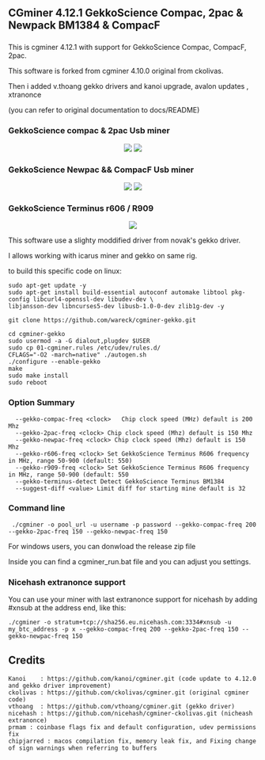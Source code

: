 ### #####################################################################
##  CGminer 4.12.1 GekkoScience Compac, 2pac & Newpack BM1384 & CompacF #
### #####################################################################

This is cgminer 4.12.1 with support for GekkoScience Compac, CompacF, 2pac.

This software is forked from cgminer 4.10.0 original from ckolivas.

Then i added v.thoang gekko drivers and kanoi upgrade, avalon updates , xtranonce

(you can refer to original documentation to docs/README)

### GekkoScience compac & 2pac Usb miner ##
<p align="center">
<img src="https://raw.githubusercontent.com/wareck/cgminer-gekko/master/docs/gekko.jpg">
<img src="https://raw.githubusercontent.com/wareck/cgminer-gekko/master/docs/2pac.jpg">
</p>

### GekkoScience Newpac && CompacF Usb miner ##
<p align="center">
<img src="https://raw.githubusercontent.com/wareck/cgminer-gekko/master/docs/newpac.jpg">
<img src="https://raw.githubusercontent.com/wareck/cgminer-gekko/master/docs/compacf.png">
</p>

### GekkoScience Terminus r606 / R909 ##
<p align="center">
<img src="https://raw.githubusercontent.com/wareck/cgminer-gekko/master/docs/terminus.jpg">
</p>

This software use a slighty moddified driver from novak's gekko driver.

I allows working with icarus miner and gekko on same rig.

to build this specific code on linux:

	sudo apt-get update -y
	sudo apt-get install build-essential autoconf automake libtool pkg-config libcurl4-openssl-dev libudev-dev \
	libjansson-dev libncurses5-dev libusb-1.0-0-dev zlib1g-dev -y

	git clone https://github.com/wareck/cgminer-gekko.git

	cd cgminer-gekko
	sudo usermod -a -G dialout,plugdev $USER
	sudo cp 01-cgminer.rules /etc/udev/rules.d/
	CFLAGS="-O2 -march=native" ./autogen.sh
	./configure --enable-gekko
	make
	sudo make install
	sudo reboot
	
### Option Summary ###

```
  --gekko-compac-freq <clock>   Chip clock speed (MHz) default is 200 Mhz
  --gekko-2pac-freq <clock> Chip clock speed (Mhz) default is 150 Mhz 
  --gekko-newpac-freq <clock> Chip clock speed (Mhz) default is 150 Mhz
  --gekko-r606-freq <clock> Set GekkoScience Terminus R606 frequency in MHz, range 50-900 (default: 550)
  --gekko-r909-freq <clock> Set GekkoScience Terminus R606 frequency in MHz, range 50-900 (default: 550
  --gekko-terminus-detect Detect GekkoScience Terminus BM1384
  --suggest-diff <value> Limit diff for starting mine default is 32
```

### Command line ###

```
 ./cgminer -o pool_url -u username -p password --gekko-compac-freq 200 --gekko-2pac-freq 150 --gekko-newpac-freq 150
```

For windows users, you can donwload the release zip file

Inside you can find a cgminer_run.bat file and you can adjust you settings.

### Nicehash extranonce support ##

You can use your miner with last extranonce support for nicehash by adding #xnsub at the address end, like this:

	./cgminer -o stratum+tcp://sha256.eu.nicehash.com:3334#xnsub -u my_btc_address -p x --gekko-compac-freq 200 --gekko-2pac-freq 150 --gekko-newpac-freq 150
	
## Credits
```
Kanoi    : https://github.com/kanoi/cgminer.git (code update to 4.12.0 and gekko driver improvement)
ckolivas : https://github.com/ckolivas/cgminer.git (original cgminer code)
vthoang  : https://github.com/vthoang/cgminer.git (gekko driver)
nicehash : https://github.com/nicehash/cgminer-ckolivas.git (nicheash extranonce)
prmam : coinbase flags fix and default configuration, udev permissions fix
chipjarred : macos compilation fix, memory leak fix, and Fixing change of sign warnings when referring to buffers
